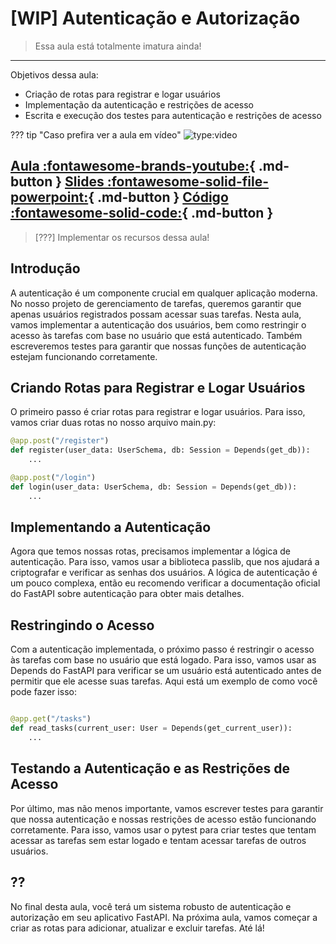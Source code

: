 # [WIP] Autenticação e Autorização

> Essa aula está totalmente imatura ainda!

---
Objetivos dessa aula:

- Criação de rotas para registrar e logar usuários
- Implementação da autenticação e restrições de acesso
- Escrita e execução dos testes para autenticação e restrições de acesso

??? tip "Caso prefira ver a aula em vídeo"
	![type:video](https://www.youtube.com/embed/u31qwQUeGuM)

[Aula :fontawesome-brands-youtube:](#){ .md-button }
[Slides :fontawesome-solid-file-powerpoint:](#){ .md-button }
[Código :fontawesome-solid-code:](#){ .md-button }
---

> [???] Implementar os recursos dessa aula!

## Introdução

A autenticação é um componente crucial em qualquer aplicação moderna. No nosso projeto de gerenciamento de tarefas, queremos garantir que apenas usuários registrados possam acessar suas tarefas. Nesta aula, vamos implementar a autenticação dos usuários, bem como restringir o acesso às tarefas com base no usuário que está autenticado. Também escreveremos testes para garantir que nossas funções de autenticação estejam funcionando corretamente.

## Criando Rotas para Registrar e Logar Usuários

O primeiro passo é criar rotas para registrar e logar usuários. Para isso, vamos criar duas rotas no nosso arquivo main.py:

```python
@app.post("/register")
def register(user_data: UserSchema, db: Session = Depends(get_db)):
    ...

@app.post("/login")
def login(user_data: UserSchema, db: Session = Depends(get_db)):
    ...
```

## Implementando a Autenticação

Agora que temos nossas rotas, precisamos implementar a lógica de autenticação. Para isso, vamos usar a biblioteca passlib, que nos ajudará a criptografar e verificar as senhas dos usuários. A lógica de autenticação é um pouco complexa, então eu recomendo verificar a documentação oficial do FastAPI sobre autenticação para obter mais detalhes.

## Restringindo o Acesso

Com a autenticação implementada, o próximo passo é restringir o acesso às tarefas com base no usuário que está logado. Para isso, vamos usar as Depends do FastAPI para verificar se um usuário está autenticado antes de permitir que ele acesse suas tarefas. Aqui está um exemplo de como você pode fazer isso:

```python

@app.get("/tasks")
def read_tasks(current_user: User = Depends(get_current_user)):
    ...
```


## Testando a Autenticação e as Restrições de Acesso

Por último, mas não menos importante, vamos escrever testes para garantir que nossa autenticação e nossas restrições de acesso estão funcionando corretamente. Para isso, vamos usar o pytest para criar testes que tentam acessar as tarefas sem estar logado e tentam acessar tarefas de outros usuários.

## ??

No final desta aula, você terá um sistema robusto de autenticação e autorização em seu aplicativo FastAPI. Na próxima aula, vamos começar a criar as rotas para adicionar, atualizar e excluir tarefas. Até lá!
